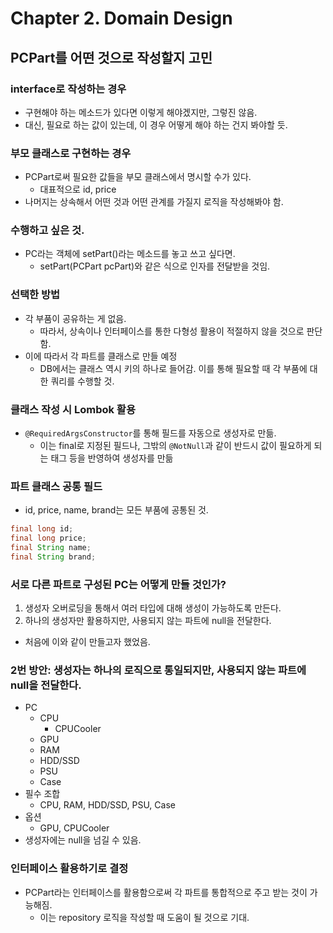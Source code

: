 # **Chapter 2. Domain Design**

## PCPart를 어떤 것으로 작성할지 고민
### interface로 작성하는 경우
* 구현해야 하는 메소드가 있다면 이렇게 해야겠지만, 그렇진 않음.
* 대신, 필요로 하는 값이 있는데, 이 경우 어떻게 해야 하는 건지 봐야할 듯.

### 부모 클래스로 구현하는 경우
* PCPart로써 필요한 값들을 부모 클래스에서 명시할 수가 있다.
  - 대표적으로 id, price
* 나머지는 상속해서 어떤 것과 어떤 관계를 가질지 로직을 작성해봐야 함.

### 수행하고 싶은 것.
* PC라는 객체에 setPart()라는 메소드를 놓고 쓰고 싶다면.
  - setPart(PCPart pcPart)와 같은 식으로 인자를 전달받을 것임.

### 선택한 방법
* 각 부품이 공유하는 게 없음.
  - 따라서, 상속이나 인터페이스를 통한 다형성 활용이 적절하지 않을 것으로 판단함.
* 이에 따라서 각 파트를 클래스로 만들 예정
  - DB에서는 클래스 역시 키의 하나로 들어감. 이를 통해 필요할 때 각 부품에 대한 쿼리를 수행할 것.

### 클래스 작성 시 Lombok 활용
* `@RequiredArgsConstructor`를 통해 필드를 자동으로 생성자로 만듦.
  - 이는 final로 지정된 필드나, 그밖의 `@NotNull`과 같이 반드시 값이 필요하게 되는 태그 등을 반영하여 생성자를 만듦

### 파트 클래스 공통 필드
* id, price, name, brand는 모든 부품에 공통된 것.

```java
final long id;
final long price;
final String name;
final String brand;
```

### 서로 다른 파트로 구성된 PC는 어떻게 만들 것인가?
1. 생성자 오버로딩을 통해서 여러 타입에 대해 생성이 가능하도록 만든다.
2. 하나의 생성자만 활용하지만, 사용되지 않는 파트에 null을 전달한다.
  - 처음에 이와 같이 만들고자 했었음.

### 2번 방안: 생성자는 하나의 로직으로 통일되지만, 사용되지 않는 파트에 null을 전달한다.
* PC
  - CPU
    + CPUCooler
  - GPU
  - RAM
  - HDD/SSD
  - PSU
  - Case
* 필수 조합
  - CPU, RAM, HDD/SSD, PSU, Case
* 옵션
  - GPU, CPUCooler
* 생성자에는 null을 넘길 수 있음.

### 인터페이스 활용하기로 결정
* PCPart라는 인터페이스를 활용함으로써 각 파트를 통합적으로 주고 받는 것이 가능해짐.
  - 이는 repository 로직을 작성할 때 도움이 될 것으로 기대.
